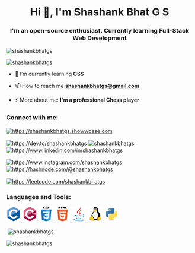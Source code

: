 <h1 align="center">Hi 👋, I'm Shashank Bhat G S</h1>
<h3 align="center">I'm an open-source enthusiast. Currently learning Full-Stack Web Development</h3>

<p align="left"> <img src="https://komarev.com/ghpvc/?username=shashankbhatgs&label=Profile%20views&color=0e75b6&style=flat" alt="shashankbhatgs" /> </p>

<p align="left"> <a href="https://twitter.com/shashankbhatgs" target="blank"><img src="https://img.shields.io/twitter/follow/shashankbhatgs?logo=twitter&style=for-the-badge" alt="shashankbhatgs" /></a> </p>

- 🌱 I’m currently learning **CSS**

- 📫 How to reach me **shashankbhatgs@gmail.com**

- ⚡ More about me:  **I'm a professional Chess player**

<h3 align="left">Connect with me:</h3>
<p align="left">

<a href="https://shashankbhatgs.showwcase.com" target="blank"><img align="center" src="https://raw.githubusercontent.com/rahuldkjain/github-profile-readme-generator/master/src/images/icons/Social/leet-code.svg" alt="https://shashankbhatgs.showwcase.com" height="30" width="40" /></a>
</p>  
  
<a href="https://dev.to/shashankbhatgs" target="blank"><img align="center" src="https://raw.githubusercontent.com/rahuldkjain/github-profile-readme-generator/master/src/images/icons/Social/devto.svg" alt="https://dev.to/shashankbhatgs" height="30" width="40" /></a>
<a href="https://twitter.com/shashankbhatgs" target="blank"><img align="center" src="https://raw.githubusercontent.com/rahuldkjain/github-profile-readme-generator/master/src/images/icons/Social/twitter.svg" alt="shashankbhatgs" height="30" width="40" /></a>
<a href="https://www.linkedin.com/in/shashankbhatgs" target="blank"><img align="center" src="https://raw.githubusercontent.com/rahuldkjain/github-profile-readme-generator/master/src/images/icons/Social/linked-in-alt.svg" alt="https://www.linkedin.com/in/shashankbhatgs" height="30" width="40" /></a>

<a href="https://instagram.com/shashankbhatgs" target="blank"><img align="center" src="https://raw.githubusercontent.com/rahuldkjain/github-profile-readme-generator/master/src/images/icons/Social/instagram.svg" alt="https://www.instagram.com/shashankbhatgs" height="30" width="40" /></a>
<a href="https://hashnode.com/@shashankbhatgs" target="blank"><img align="center" src="https://raw.githubusercontent.com/rahuldkjain/github-profile-readme-generator/master/src/images/icons/Social/hashnode.svg" alt="https://hashnode.com/@shashankbhatgs" height="30" width="40" /></a>

<a href="https://www.leetcode.com/shashankbhatgs" target="blank"><img align="center" src="https://raw.githubusercontent.com/rahuldkjain/github-profile-readme-generator/master/src/images/icons/Social/leet-code.svg" alt="https://leetcode.com/shashankbhatgs" height="30" width="40" /></a>
</p>

<h3 align="left">Languages and Tools:</h3>
<p align="left"> <a href="https://www.cprogramming.com/" target="_blank" rel="noreferrer"> <img src="https://raw.githubusercontent.com/devicons/devicon/master/icons/c/c-original.svg" alt="c" width="40" height="40"/> </a> <a href="https://www.w3schools.com/cpp/" target="_blank" rel="noreferrer"> <img src="https://raw.githubusercontent.com/devicons/devicon/master/icons/cplusplus/cplusplus-original.svg" alt="cplusplus" width="40" height="40"/> </a> <a href="https://www.w3schools.com/css/" target="_blank" rel="noreferrer"> <img src="https://raw.githubusercontent.com/devicons/devicon/master/icons/css3/css3-original-wordmark.svg" alt="css3" width="40" height="40"/> </a> <a href="https://www.w3.org/html/" target="_blank" rel="noreferrer"> <img src="https://raw.githubusercontent.com/devicons/devicon/master/icons/html5/html5-original-wordmark.svg" alt="html5" width="40" height="40"/> </a> <a href="https://www.java.com" target="_blank" rel="noreferrer"> <img src="https://raw.githubusercontent.com/devicons/devicon/master/icons/java/java-original.svg" alt="java" width="40" height="40"/> </a> <a href="https://www.linux.org/" target="_blank" rel="noreferrer"> <img src="https://raw.githubusercontent.com/devicons/devicon/master/icons/linux/linux-original.svg" alt="linux" width="40" height="40"/> </a> <a href="https://www.python.org" target="_blank" rel="noreferrer"> <img src="https://raw.githubusercontent.com/devicons/devicon/master/icons/python/python-original.svg" alt="python" width="40" height="40"/> </a> </p>

<!-- <h3 align="left">Support:</h3>
<p><a href="https://www.buymeacoffee.com/shashankbhatgs"> <img align="left" src="https://cdn.buymeacoffee.com/buttons/v2/default-yellow.png" height="50" width="210" alt="shashankbhatgs" /></a></p><br><br> -->

<p>&nbsp;<img align="center" src="https://github-readme-stats.vercel.app/api?username=shashankbhatgs&show_icons=true&locale=en" alt="shashankbhatgs" /></p>

<p><img align="center" src="https://github-readme-streak-stats.herokuapp.com/?user=shashankbhatgs&" alt="shashankbhatgs" /></p>


